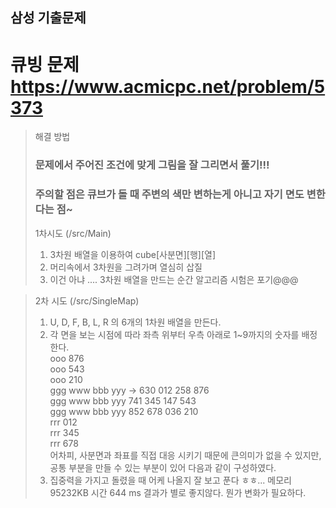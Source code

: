 ## 삼성 기출문제

# 큐빙 문제 https://www.acmicpc.net/problem/5373

> 해결 방법
> ### 문제에서 주어진 조건에 맞게 그림을 잘 그리면서 풀기!!!
> ### 주의할 점은 큐브가 돌 때 주변의 색만 변하는게 아니고 자기 면도 변한다는 점~
> 
> 1차시도 (/src/Main)
> 1. 3차원 배열을 이용하여 cube[사분면][행][열]
> 2. 머리속에서 3차원을 그려가며 열심히 삽질
> 3. 이건 아냐 .... 3차원 배열을 만드는 순간 알고리즘 시험은 포기@@@

> 2차 시도 (/src/SingleMap)
> 1. U, D, F, B, L, R 의 6개의 1차원 배열을 만든다.
> 2. 각 면을 보는 시점에 따라 좌측 위부터 우측 아래로 1~9까지의 숫자를 배정한다.  
>     ooo                     876  
>     ooo                     543  
>     ooo                     210  
> ggg www bbb yyy      -> 630 012 258 876  
> ggg www bbb yyy         741 345 147 543  
> ggg www bbb yyy         852 678 036 210  
>     rrr                     012  
>     rrr                     345  
>     rrr                     678  
> 어차피, 사분면과 좌표를 직접 대응 시키기 때문에 큰의미가 없을 수 있지만,
> 공통 부분을 만들 수 있는 부분이 있어 다음과 같이 구성하였다.
> 3. 집중력을 가지고 돌렸을 때 어케 나올지 잘 보고 푼다 ㅎㅎ...
> 메모리 95232KB 시간 644 ms
> 결과가 별로 좋지않다. 뭔가 변화가 필요하다.
